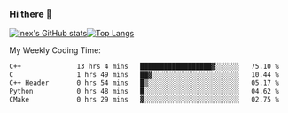 ### Hi there 👋
[![lnex's GitHub stats](https://github-readme-stats.vercel.app/api?username=lnexenl&count_private=true&show_icons=true)](https://github.com/anuraghazra/github-readme-stats)[![Top Langs](https://github-readme-stats.vercel.app/api/top-langs/?username=lnexenl&layout=compact&langs_count=8&exclude_repo=32-bit-MIPS-CPU)](https://github.com/anuraghazra/github-readme-stats)

My Weekly Coding Time:
<!--START_SECTION:waka-->

```txt
C++              13 hrs 4 mins   ██████████████████▓░░░░░░   75.10 %
C                1 hrs 49 mins   ██▓░░░░░░░░░░░░░░░░░░░░░░   10.44 %
C++ Header       0 hrs 54 mins   █▒░░░░░░░░░░░░░░░░░░░░░░░   05.17 %
Python           0 hrs 48 mins   █░░░░░░░░░░░░░░░░░░░░░░░░   04.62 %
CMake            0 hrs 29 mins   ▓░░░░░░░░░░░░░░░░░░░░░░░░   02.75 %
```

<!--END_SECTION:waka-->
